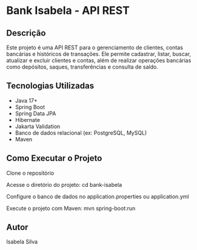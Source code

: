 # Bank Isabela - API REST

## Descrição

Este projeto é uma API REST para o gerenciamento de clientes, contas bancárias e históricos de transações. Ele permite cadastrar, listar, buscar, atualizar e excluir clientes e contas, além de realizar operações bancárias como depósitos, saques, transferências e consulta de saldo.

## Tecnologias Utilizadas

- Java 17+
- Spring Boot
- Spring Data JPA
- Hibernate
- Jakarta Validation
- Banco de dados relacional (ex: PostgreSQL, MySQL)
- Maven

## Como Executar o Projeto

Clone o repositório

Acesse o diretório do projeto:
cd bank-isabela

Configure o banco de dados no application.properties ou application.yml

Execute o projeto com Maven:
mvn spring-boot:run

## Autor

Isabela Silva

